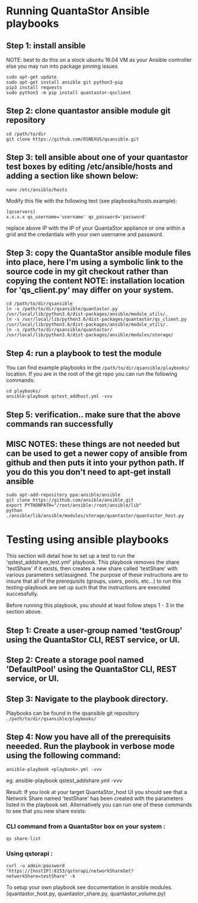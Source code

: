 # Running QuantaStor Ansible playbooks

## Step 1: install ansible
NOTE: best to do this on a stock ubuntu 16.04 VM as your Ansible controller else you may run into package pinning issues

    sudo apt-get update
    sudo apt-get install ansible git python3-pip
    pip3 install requests
    sudo python3 -m pip install quantastor-qsclient

## Step 2: clone quantastor ansible module git repository

    cd /path/to/dir
    git clone https://github.com/OSNEXUS/qsansible.git

## Step 3: tell ansible about one of your quantastor test boxes by editing /etc/ansible/hosts and adding a section like shown below:

    nano /etc/ansible/hosts

Modify this file with the following text (see playbooks/hosts.example):

    [qsservers]
    x.x.x.x qs_username='username' qs_password='password'


replace above IP with the IP of your QuantaStor appliance or one within a grid and the credantials with your own username and password.

## Step 3: copy the QuantaStor ansible module files into place, here I'm using a symbolic link to the source code in my git checkout rather than copying the content NOTE: installation location for 'qs_client.py' may differ on your system.

    cd /path/to/dir/qsansible
    ln -s /path/to/dir/qsansible/quantastor.py /usr/local/lib/python3.6/dist-packages/ansible/module_utils/.
    ln -s /usr/local/lib/python3.6/dist-packages/quantastor/qs_client.py /usr/local/lib/python3.6/dist-packages/ansible/module_utils/.
    ln -s /path/to/dir/qsansible/quantastor/ /usr/local/lib/python3.6/dist-packages/ansible/modules/storage/

## Step 4: run a playbook to test the module

You can find example playbooks in the `/path/to/dir/qsansible/playbooks/` location. If you are in the root of the git repo you can run the following commands:

    cd playbooks/
    ansible-playbook qstest_addhost.yml -vvv

## Step 5: verification.. make sure that the above commands ran successfully


## MISC NOTES: these things are not needed but can be used to get a newer copy of ansible from github and then puts it into your python path.  If you do this you don't need to apt-get install ansible
    sudo apt-add-repository ppa:ansible/ansible
    git clone https://github.com/ansible/ansible.git
    export PYTHONPATH="/root/ansible:/root/ansible/lib"
    python ./ansible/lib/ansible/modules/storage/quantastor/quantastor_host.py 

# Testing using ansible playbooks

This section will detail how to set up a test to run the 'qstest_addshare_test.yml' playbook. This playbook removes the share 'testShare'
if it exists, then creates a new share called 'testShare' with various parameters set/assigned. The purpose of these instructions are to insure that 
all of the prerequisits (groups, users, pools, etc...) to run this testing-playbook are set up such that the instructions are executed successfully.

Before running this playbook, you should at least follow steps 1 - 3 in the section above.

## Step 1: Create a user-group named 'testGroup' using the QuantaStor CLI, REST service, or UI.

## Step 2: Create a storage pool named 'DefaultPool' using the QuantaStor CLI, REST service, or UI.

## Step 3: Navigate to the playbook directory. 

Playbooks can be found in the qsansible git repository `./path/to/dir/qsansible/playbooks/`

## Step 4: Now you have all of the prerequisits neeeded. Run the playbook in verbose mode using the following command:

    ansible-playbook <playbook>.yml -vvv

eg.
    ansible-playbook qstest_addshare.yml -vvv

Result: If you look at your target QuantaStor_host UI you should see that a Network Share named 'testShare' 
has been created with the parameters listed in the playbook set. Alternatively you can run one of these commands to see that you new share exists:

### CLI command from a QuantaStor box on your system :
    qs share-list

### Using qstorapi :
    curl -u admin:password "https://[hostIP]:8153/qstorapi/networkShareGet?networkShare=testShare" -k

To setup your own playbook see documentation in ansible modules. (quantastor_host.py, quantastor_share.py, quantastor_volume.py)